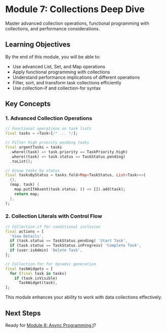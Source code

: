 # Module 7: Collections Deep Dive

Master advanced collection operations, functional programming with collections, and performance considerations.

## Learning Objectives

By the end of this module, you will be able to:
- Use advanced List, Set, and Map operations
- Apply functional programming with collections
- Understand performance implications of different operations
- Filter, sort, and transform task collections efficiently
- Use collection-if and collection-for syntax

## Key Concepts

### 1. Advanced Collection Operations
```dart
// Functional operations on task lists
final tasks = <Task>[/* ... */];

// Filter high priority pending tasks
final urgentTasks = tasks
  .where((task) => task.priority == TaskPriority.high)
  .where((task) => task.status == TaskStatus.pending)
  .toList();

// Group tasks by status
final tasksByStatus = tasks.fold<Map<TaskStatus, List<Task>>>(
  {},
  (map, task) {
    map.putIfAbsent(task.status, () => []).add(task);
    return map;
  },
);
```

### 2. Collection Literals with Control Flow
```dart
// Collection-if for conditional inclusion
final actions = [
  'View Details',
  if (task.status == TaskStatus.pending) 'Start Task',
  if (task.status == TaskStatus.inProgress) 'Complete Task',
  if (user.isAdmin) 'Delete Task',
];

// Collection-for for dynamic generation
final taskWidgets = [
  for (final task in tasks)
    if (task.isVisible)
      TaskWidget(task),
];
```

This module enhances your ability to work with data collections effectively.

## Next Steps

Ready for [Module 8: Async Programming I](../08_async_programming_1/README.md)?
